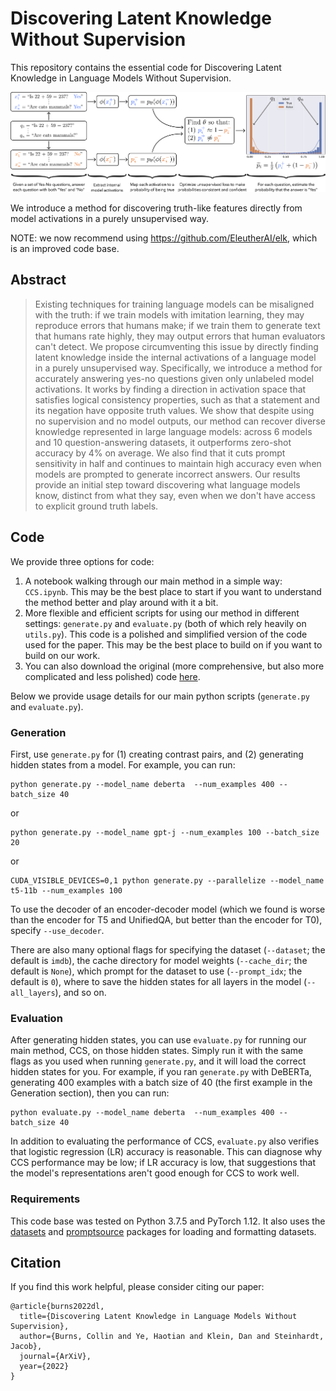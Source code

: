 # Discovering Latent Knowledge Without Supervision

This repository contains the essential code for Discovering Latent Knowledge in Language Models Without Supervision.

<p align="center">
<img src="figure.png" width="750">
</p>

We introduce a method for discovering truth-like features directly from model activations in a purely unsupervised way.

NOTE: we now recommend using https://github.com/EleutherAI/elk, which is an improved code base. 

## Abstract
> Existing techniques for training language models can be misaligned with the truth: if we train models with imitation learning, they may reproduce errors that humans make; if we train them to generate text that humans rate highly, they may output errors that human evaluators can't detect. We propose circumventing this issue by directly finding latent knowledge inside the internal activations of a language model in a purely unsupervised way. Specifically, we introduce a method for accurately answering yes-no questions given only unlabeled model activations. It works by finding a direction in activation space that satisfies logical consistency properties, such as that a statement and its negation have opposite truth values. We show that despite using no supervision and no model outputs, our method can recover diverse knowledge represented in large language models: across 6 models and 10 question-answering datasets, it outperforms zero-shot accuracy by 4\% on average. We also find that it cuts prompt sensitivity in half and continues to maintain high accuracy even when models are prompted to generate incorrect answers. Our results provide an initial step toward discovering what language models know, distinct from what they say, even when we don't have access to explicit ground truth labels.

## Code

We provide three options for code:
1. A notebook walking through our main method in a simple way: `CCS.ipynb`. This may be the best place to start if you want to understand the method better and play around with it a bit.
2. More flexible and efficient scripts for using our method in different settings: `generate.py` and `evaluate.py` (both of which rely heavily on `utils.py`). This code is a polished and simplified version of the code used for the paper. This may be the best place to build on if you want to build on our work.
3. You can also download the original (more comprehensive, but also more complicated and less polished) code [here](https://openreview.net/attachment?id=ETKGuby0hcs&name=supplementary_material).

Below we provide usage details for our main python scripts (`generate.py` and `evaluate.py`).

### Generation
First, use `generate.py` for (1) creating contrast pairs, and (2) generating hidden states from a model. For example, you can run:
```
python generate.py --model_name deberta  --num_examples 400 --batch_size 40
```
or
```
python generate.py --model_name gpt-j --num_examples 100 --batch_size 20
```
or
```
CUDA_VISIBLE_DEVICES=0,1 python generate.py --parallelize --model_name t5-11b --num_examples 100 
```

To use the decoder of an encoder-decoder model (which we found is worse than the encoder for T5 and UnifiedQA, but better than the encoder for T0), specify `--use_decoder`.

There are also many optional flags for specifying the dataset (`--dataset`; the default is `imdb`), the cache directory for model weights (`--cache_dir`; the default is `None`), which prompt for the dataset to use (`--prompt_idx`; the default is `0`), where to save the hidden states for all layers in the model (`--all_layers`), and so on.

### Evaluation 
After generating hidden states, you can use `evaluate.py` for running our main method, CCS, on those hidden states. Simply run it with the same flags as you used when running `generate.py`, and it will load the correct hidden states for you. For example, if you ran `generate.py` with DeBERTa, generating 400 examples with a batch size of 40 (the first example in the Generation section), then you can run:
```
python evaluate.py --model_name deberta  --num_examples 400 --batch_size 40
```

In addition to evaluating the performance of CCS, `evaluate.py` also verifies that logistic regression (LR) accuracy is reasonable. This can diagnose why CCS performance may be low; if LR accuracy is low, that suggestions that the model's representations aren't good enough for CCS to work well.

### Requirements

This code base was tested on Python 3.7.5 and PyTorch 1.12. It also uses the [datasets](https://pypi.org/project/datasets/) and [promptsource](https://github.com/bigscience-workshop/promptsource) packages for loading and formatting datasets. 

## Citation

If you find this work helpful, please consider citing our paper:

    @article{burns2022dl,
      title={Discovering Latent Knowledge in Language Models Without Supervision},
      author={Burns, Collin and Ye, Haotian and Klein, Dan and Steinhardt, Jacob},
      journal={ArXiV},
      year={2022}
    }

